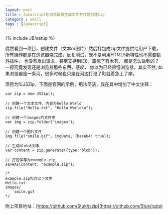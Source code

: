 ```yaml
---
layout: post
title : Javascript在浏览器端生成文件并打包创建zip
category : skill
tags : [Javascript]
---
```

{% include JB/setup %}



偶然看到一项目，创建文件（文本or图片）然后打包成zip文件提供给用户下载，所有操作都是在浏览器端完成，反复测试，既不是利用HTML5新特性也不需要额外插件，
也没有发出请求，甚至支持到IE8，震惊了有木有， 那是怎么做到的？一探究竟发现还是浏览器那些东西，感叹， 你以为已经很懂浏览器，其实不然;
如果浏览器是一条河，很多时候也只是在河边打湿了鞋就着急上了岸。

项目为叫JSZip，下面是官网的示例，用法简洁，我在其中增加了中文注释：

    var zip = new JSZip();

    // 创建一个文本文件，内容为hello World
    zip.file("Hello.txt", "Hello World\n");

    // 创建一个images的文件夹
    var img = zip.folder("images");

    // 创建一个图片文件
    img.file("smile.gif", imgData, {base64: true});

    // 生成blob大对象
    var content = zip.generate({type:"blob"});

    // 打包保存为example.zip
    saveAs(content, "example.zip");

    /*
    example.zip包含以下文件
    Hello.txt
    images/
        smile.gif
    */

附上项目地址：[https://github.com/Stuk/jszip](https://github.com/Stuk/jszip)